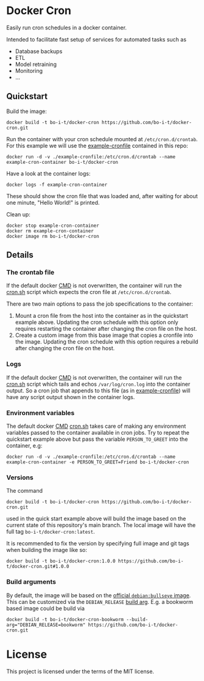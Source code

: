 # Docker Cron

Easily run cron schedules in a docker container.

Intended to facilitate fast setup of services for automated tasks such as
- Database backups
- ETL
- Model retraining
- Monitoring
- ...

## Quickstart

Build the image:
```
docker build -t bo-i-t/docker-cron https://github.com/bo-i-t/docker-cron.git
```

Run the container with your cron schedule mounted at `/etc/cron.d/crontab`. For this example we will use the
[example-cronfile](./example-cronfile) contained in this repo:
```
docker run -d -v ./example-cronfile:/etc/cron.d/crontab --name example-cron-container bo-i-t/docker-cron
```

Have a look at the container logs:
```
docker logs -f example-cron-container
```
These should show the cron file that was loaded and, after waiting for about one minute, "Hello World!" is printed.

Clean up:
```
docker stop example-cron-container
docker rm example-cron-container
docker image rm bo-i-t/docker-cron
```

## Details

### The crontab file

If the default docker [CMD](https://docs.docker.com/engine/reference/builder/#cmd) is not overwritten, the container will run the
[cron.sh](./cron.sh) script which expects the cron file at `/etc/cron.d/crontab`.

There are two main options to pass the job specifications to the container:

1. Mount a cron file from the host into the container as in the quickstart example above. Updating the cron schedule with this
option only requires restarting the container after changing the cron file on the host.
2. Create a custom image from this base image that copies a cronfile into the image. Updating the cron schedule with this option
requires a rebuild after changing the cron file on the host.

### Logs

If the default docker [CMD](https://docs.docker.com/engine/reference/builder/#cmd) is not overwritten, the container will run the
[cron.sh](./cron.sh) script which tails and echos `/var/log/cron.log` into the container output.
So a cron job that appends to this file (as in [example-cronfile](./example-cronfile)) will have any script output shown in the
container logs.

### Environment variables

The default docker [CMD](https://docs.docker.com/engine/reference/builder/#cmd) [cron.sh](./cron.sh) takes care of making any environment variables
passed to the container available in cron jobs.
Try to repeat the quickstart example above but pass the variable `PERSON_TO_GREET` into the container, e.g:
```
docker run -d -v ./example-cronfile:/etc/cron.d/crontab --name example-cron-container -e PERSON_TO_GREET=Friend bo-i-t/docker-cron
```

### Versions

The command
```
docker build -t bo-i-t/docker-cron https://github.com/bo-i-t/docker-cron.git
```
used in the quick start example above will build the image based on the current state of this repository's main branch. The local image
will have the full tag `bo-i-t/docker-cron:latest`.

It is recommended to fix the version by specifying full image and git tags when building the image like so:
```
docker build -t bo-i-t/docker-cron:1.0.0 https://github.com/bo-i-t/docker-cron.git#1.0.0
```

### Build arguments

By default, the image will be based on the [official `debian:bullseye` image](https://hub.docker.com/_/debian). This can be customized via the 
`DEBIAN_RELEASE` [build arg](https://docs.docker.com/build/guide/build-args/).
E.g. a bookworm based image could be build via
```
docker build -t bo-i-t/docker-cron-bookworm --build-arg="DEBIAN_RELEASE=bookworm" https://github.com/bo-i-t/docker-cron.git
```

# License

This project is licensed under the terms of the MIT license.
